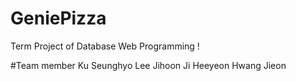 # GeniePizza
Term Project of Database Web Programming !

#Team member
Ku Seunghyo
Lee Jihoon
Ji Heeyeon
Hwang Jieon
